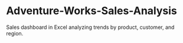 # Adventure-Works-Sales-Analysis
Sales dashboard in Excel analyzing trends by product, customer, and region.
